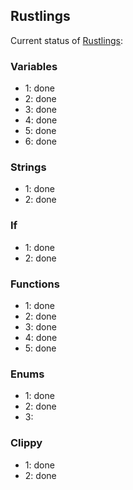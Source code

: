 ## Rustlings

Current status of [Rustlings](https://github.com/rust-lang/rustlings):

### Variables

 - 1: done
 - 2: done
 - 3: done
 - 4: done
 - 5: done
 - 6: done

### Strings

 - 1: done
 - 2: done

### If

 - 1: done
 - 2: done

### Functions

 - 1: done
 - 2: done
 - 3: done
 - 4: done
 - 5: done

### Enums
 
 - 1: done
 - 2: done
 - 3: 

### Clippy

 - 1: done
 - 2: done
